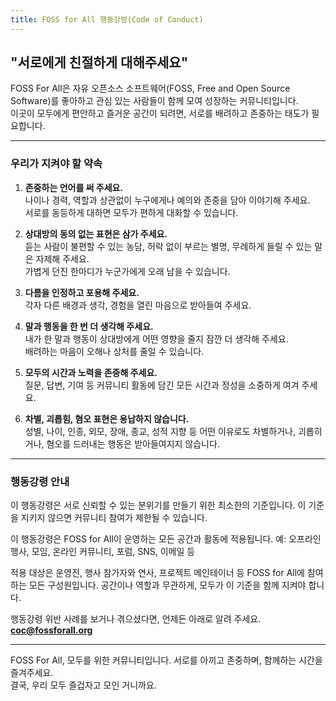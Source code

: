 ```yaml
---
title: FOSS for All 행동강령(Code of Conduct)
---
```


## "서로에게 친절하게 대해주세요"

FOSS For All은 자유 오픈소스 소프트웨어(FOSS, Free and Open Source Software)를 좋아하고 관심 있는 사람들이 함께 모여 성장하는 커뮤니티입니다.  
이곳이 모두에게 편안하고 즐거운 공간이 되려면, 서로를 배려하고 존중하는 태도가 필요합니다.

---

### 우리가 지켜야 할 약속

1. **존중하는 언어를 써 주세요.**  
   나이나 경력, 역할과 상관없이 누구에게나 예의와 존중을 담아 이야기해 주세요.  
   서로를 동등하게 대하면 모두가 편하게 대화할 수 있습니다.

2. **상대방의 동의 없는 표현은 삼가 주세요.**  
   듣는 사람이 불편할 수 있는 농담, 허락 없이 부르는 별명, 무례하게 들릴 수 있는 말은 자제해 주세요.  
   가볍게 던진 한마디가 누군가에게 오래 남을 수 있습니다.

3. **다름을 인정하고 포용해 주세요.**  
   각자 다른 배경과 생각, 경험을 열린 마음으로 받아들여 주세요.

4. **말과 행동을 한 번 더 생각해 주세요.**  
   내가 한 말과 행동이 상대방에게 어떤 영향을 줄지 잠깐 더 생각해 주세요.  
   배려하는 마음이 오해나 상처를 줄일 수 있습니다.

5. **모두의 시간과 노력을 존중해 주세요.**  
   질문, 답변, 기여 등 커뮤니티 활동에 담긴 모든 시간과 정성을 소중하게 여겨 주세요.

6. **차별, 괴롭힘, 혐오 표현은 용납하지 않습니다.**  
   성별, 나이, 인종, 외모, 장애, 종교, 성적 지향 등 어떤 이유로도 차별하거나, 괴롭히거나, 혐오를 드러내는 행동은 받아들여지지 않습니다.

---

### 행동강령 안내

이 행동강령은 서로 신뢰할 수 있는 분위기를 만들기 위한 최소한의 기준입니다.
이 기준을 지키지 않으면 커뮤니티 참여가 제한될 수 있습니다.

이 행동강령은 FOSS for All이 운영하는 모든 공간과 활동에 적용됩니다.
예: 오프라인 행사, 모임, 온라인 커뮤니티, 포럼, SNS, 이메일 등

적용 대상은 운영진, 행사 참가자와 연사, 프로젝트 메인테이너 등 FOSS for All에 참여하는 모든 구성원입니다.
공간이나 역할과 무관하게, 모두가 이 기준을 함께 지켜야 합니다.

행동강령 위반 사례를 보거나 겪으셨다면, 언제든 아래로 알려 주세요.
**coc@fossforall.org**

---

FOSS For All, 모두를 위한 커뮤니티입니다.
서로를 아끼고 존중하며, 함께하는 시간을 즐겨주세요.  
결국, 우리 모두 즐겁자고 모인 거니까요.